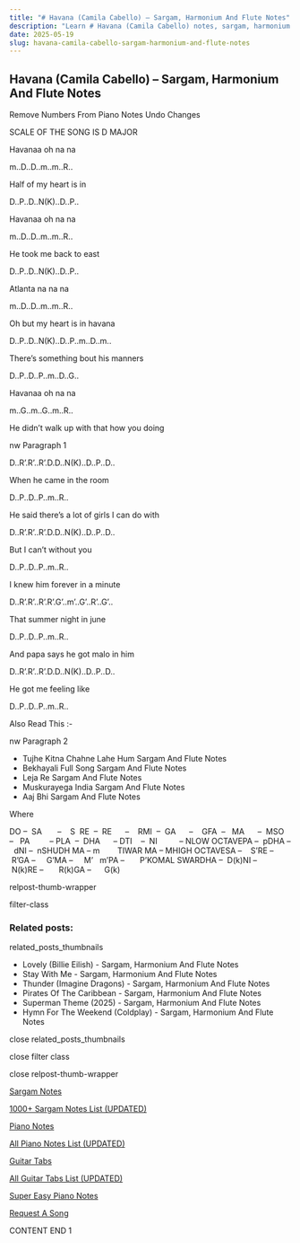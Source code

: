 ```yaml
---
title: "# Havana (Camila Cabello) – Sargam, Harmonium And Flute Notes"
description: "Learn # Havana (Camila Cabello) notes, sargam, harmonium notations and flute notes. Easy step-by-step tutorial for beginners."
date: 2025-05-19
slug: havana-camila-cabello-sargam-harmonium-and-flute-notes
---
```


## Havana (Camila Cabello) – Sargam, Harmonium And Flute Notes

Remove Numbers From Piano Notes
Undo Changes

SCALE OF THE SONG IS D MAJOR

Havanaa oh na na

m..D..D..m..m..R..

Half of my heart is in

D..P..D..N(K)..D..P..

Havanaa oh na na

m..D..D..m..m..R..

He took me back to east

D..P..D..N(K)..D..P..

Atlanta na na na

m..D..D..m..m..R..

Oh but my heart is in havana

D..P..D..N(K)..D..P..m..D..m..

There’s something bout his manners

D..P..D..P..m..D..G..

Havanaa oh na na

m..G..m..G..m..R..

He didn’t walk up with that how you doing

nw Paragraph 1

D..R’.R’..R’.D.D..N(K)..D..P..D..

When he came in the room

D..P..D..P..m..R..

He said there’s a lot of girls I can do with

D..R’.R’..R’.D.D..N(K)..D..P..D..

But I can’t without you

D..P..D..P..m..R..

I knew him forever in a minute

D..R’.R’..R’.R’.G’..m’..G’..R’..G’..

That summer night in june

D..P..D..P..m..R..

And papa says he got malo in him

D..R’.R’..R’.D.D..N(K)..D..P..D..

He got me feeling like

D..P..D..P..m..R..



Also Read This :-

nw Paragraph 2



* Tujhe Kitna Chahne Lahe Hum Sargam And Flute Notes
* Bekhayali Full Song Sargam And Flute Notes
* Leja Re Sargam And Flute Notes
* Muskurayega India Sargam And Flute Notes
* Aaj Bhi Sargam And Flute Notes

Where



DO –  SA       –    S  RE  –  RE      –    RMI  –  GA      –    GFA  –   MA      –  MSO  –   PA         – PLA  –  DHA      – DTI    –  NI          – NLOW OCTAVEPA –  pDHA –  dNI –  nSHUDH MA – m        TIWAR MA – MHIGH OCTAVESA –    S’RE –     R’GA –     G’MA –     M’   m’PA –       P’KOMAL SWARDHA –  D(k)NI –       N(k)RE –       R(k)GA –      G(k)



relpost-thumb-wrapper

filter-class

### Related posts:

related_posts_thumbnails

* Lovely (Billie Eilish) - Sargam, Harmonium And Flute Notes
* Stay With Me - Sargam, Harmonium And Flute Notes
* Thunder (Imagine Dragons) - Sargam, Harmonium And Flute Notes
* Pirates Of The Caribbean - Sargam, Harmonium And Flute Notes
* Superman Theme (2025) - Sargam, Harmonium And Flute Notes
* Hymn For The Weekend (Coldplay) - Sargam, Harmonium And Flute Notes

close related_posts_thumbnails

close filter class

close relpost-thumb-wrapper

[Sargam Notes](/sargam-notes.html)

[1000+ Sargam Notes List (UPDATED)](/all-songs-list-sargam-notes.html)

[Piano Notes](/piano-notes.html)

[All Piano Notes List (UPDATED)](/all-songs-list-piano-notes.html)

[Guitar Tabs](/guitar-tabs.html)

[All Guitar Tabs List (UPDATED)](/all-songs-list-guitar-tabs.html)

[Super Easy Piano Notes](https://studywall.in/)

[Request A Song](/request-a-song.html)

CONTENT END 1

